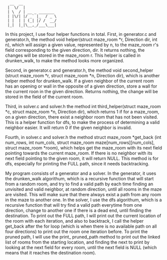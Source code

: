```
  __  __               
 |  \/  |              
 | \  / | __ _ _______ 
 | |\/| |/ _` |_  / _ \
 | |  | | (_| |/ /  __/
 |_|  |_|\__,_/___\___|
```
In this project, I use four helper functions in total.
First, in generator.c and generator.h, the method void helper(struct maze_room *r, 
Direction dir, int n), which will assign a given value, represented by n, to the 
maze_room r's field corresponding to the given direction, dir. It returns 
nothing, the changes will be stored in the maze_room r. This helper is called in
drunken_walk, to make the method looks more organized.

Second, in generator.c and generator.h, the method void second_helper
(struct maze_room *r, struct maze_room *n, Direction dir), which is another 
helper method for drunken_walk. If a given neighbor of the current room has an 
opening or wall in the opposite of a given direction, store a wall for the 
current roon in the given direction. Returns nothing, the change will be stored
in the field of the current room. 

Third, in solver.c and solver.h the method int third_helper(struct maze_room *c, 
struct maze_room *n, Direction dir), which returns 1 if for a maze_room, on a 
given direction, there exist a neighbor room that has not been visited. This is 
a helper function for dfs, to make the process of determining a valid neighbor 
easier. It will return 0 if the given neighbor is invalid. 

Fourth, in solver.c and solver.h the method struct maze_room *get_back
(int num_rows, int num_cols, struct maze_room maze[num_rows][num_cols], 
struct maze_room *room), which helps get the maze_room with its next field 
pointing towards the current maze_room. If there is no neighbor with its next
field pointing to the given room, it will return NULL. This method is for dfs, 
especially for printing the FULL path, since it needs backtracking. 

My program consists of a generator and a solver. In the generator, it uses the 
drunken_walk algorithum, which is a recursive function that will start from a 
random room, and try to find a valid path by each time finding an unvisited and 
valid neighbor, at random direction, until all rooms in the maze are visited. 
This will make sure that there always exist a path from any room in the maze to
another one. In the solver, I use the dfs algorithum, which is a recursive 
function that will try find a valid path everytime from one direction, change
to another one if there is a dead end, until finding the destination. To print
out the FULL path, I will print out the current location of the room with each
iteration, and also to backtrack, I call the helper get_back after the for loop 
(which is when there is no available path on all four directions) to print out
the room one iteration before. To print the pruned path, I will use the print_
pruned_path method to print out the linked list of rooms from the starting
location, and finding the next to print by looking at the next field for every
room, until the next field is NULL (which means that it reaches the destination
room).
